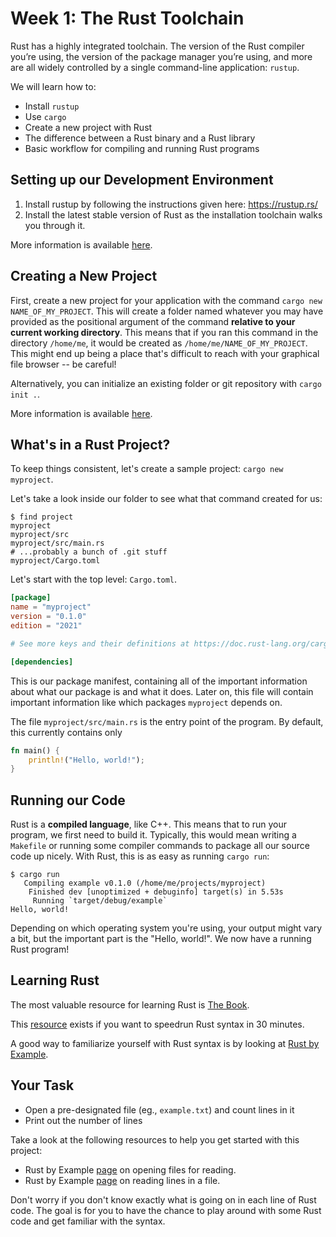 # Week 1: The Rust Toolchain

Rust has a highly integrated toolchain. The version of the Rust compiler you’re using, the version
of the package manager you’re using, and more are all widely controlled by a single command-line
application: `rustup`.

We will learn how to:
* Install `rustup`
* Use `cargo`
* Create a new project with Rust
* The difference between a Rust binary and a Rust library
* Basic workflow for compiling and running Rust programs

## Setting up our Development Environment

1. Install rustup by following the instructions given here: https://rustup.rs/
2. Install the latest stable version of Rust as the installation toolchain walks you through it.

More information is available [here](https://doc.rust-lang.org/book/ch01-01-installation.html).

## Creating a New Project

First, create a new project for your application with the command `cargo new NAME_OF_MY_PROJECT`.
This will create a folder named whatever you may have provided as the positional argument of the
command **relative to your current working directory**. This means that if you ran this command in
the directory `/home/me`, it would be created as `/home/me/NAME_OF_MY_PROJECT`. This might end up
being a place that's difficult to reach with your graphical file browser -- be careful!

Alternatively, you can initialize an existing folder or git repository with `cargo init .`.

More information is available [here](https://doc.rust-lang.org/book/ch01-03-hello-cargo.html).

## What's in a Rust Project?

To keep things consistent, let's create a sample project: `cargo new myproject`.

Let's take a look inside our folder to see what that command created for us:

```
$ find project
myproject
myproject/src
myproject/src/main.rs
# ...probably a bunch of .git stuff
myproject/Cargo.toml
```

Let's start with the top level: `Cargo.toml`.

```toml
[package]
name = "myproject"
version = "0.1.0"
edition = "2021"

# See more keys and their definitions at https://doc.rust-lang.org/cargo/reference/manifest.html

[dependencies]

```

This is our package manifest, containing all of the important information about what our package is and what it does.
Later on, this file will contain important information like which packages `myproject` depends on.

The file `myproject/src/main.rs` is the entry point of the program. By default, this currently contains only

```rust
fn main() {
    println!("Hello, world!");
}
```

## Running our Code

Rust is a **compiled language**, like C++. This means that to run your program, we first need to build it. Typically, this
would mean writing a `Makefile` or running some compiler commands to package all our source code up nicely. With Rust, this
is as easy as running `cargo run`:

```
$ cargo run
   Compiling example v0.1.0 (/home/me/projects/myproject)
    Finished dev [unoptimized + debuginfo] target(s) in 5.53s
     Running `target/debug/example`
Hello, world!
```

Depending on which operating system you're using, your output might vary a bit, but the important part is the "Hello, world!".
We now have a running Rust program!

## Learning Rust

The most valuable resource for learning Rust is [The Book](https://doc.rust-lang.org/stable/book/).

This [resource](https://fasterthanli.me/articles/a-half-hour-to-learn-rust) exists if you want to speedrun Rust syntax in 30 minutes.

A good way to familiarize yourself with Rust syntax is by looking at [Rust by Example](https://doc.rust-lang.org/rust-by-example/).

## Your Task
* Open a pre-designated file (eg., `example.txt`) and count lines in it
* Print out the number of lines

Take a look at the following resources to help you get started with this project:

* Rust by Example [page](https://doc.rust-lang.org/rust-by-example/std_misc/file/open.html) on opening files for reading.
* Rust by Example [page](https://doc.rust-lang.org/rust-by-example/std_misc/file/read_lines.html) on reading lines in a file.

Don't worry if you don't know exactly what is going on in each line of Rust code. The goal is for you to have the chance to
play around with some Rust code and get familiar with the syntax.
